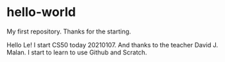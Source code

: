 # hello-world

My first repository. Thanks for the starting.

Hello Le!
I start CS50 today 20210107. And thanks to the teacher David J. Malan. I start to learn to use Github and Scratch.
